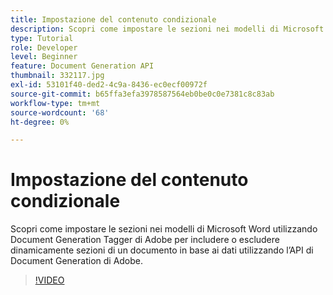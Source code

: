 ```yaml
---
title: Impostazione del contenuto condizionale
description: Scopri come impostare le sezioni nei modelli di Microsoft Word utilizzando l’Adobe Document Generation Tagger per includere o escludere dinamicamente sezioni di un documento basate su dati utilizzando l’API di Adobe Document Generation
type: Tutorial
role: Developer
level: Beginner
feature: Document Generation API
thumbnail: 332117.jpg
exl-id: 53101f40-ded2-4c9a-8436-ec0ecf00972f
source-git-commit: b65ffa3efa3978587564eb0be0c0e7381c8c83ab
workflow-type: tm+mt
source-wordcount: '68'
ht-degree: 0%

---
```


# Impostazione del contenuto condizionale

Scopri come impostare le sezioni nei modelli di Microsoft Word utilizzando Document Generation Tagger di Adobe per includere o escludere dinamicamente sezioni di un documento in base ai dati utilizzando l’API di Document Generation di Adobe.

>[!VIDEO](https://video.tv.adobe.com/v/332117?hidetitle=true)
